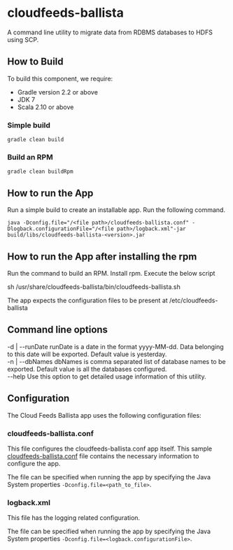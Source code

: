 cloudfeeds-ballista
==========================

A command line utility to migrate data from RDBMS databases to HDFS using SCP.


## How to Build
To build this component, we require:
* Gradle version 2.2 or above
* JDK 7
* Scala 2.10 or above


### Simple build
```
gradle clean build
```

### Build an RPM
```
gradle clean buildRpm
```

## How to run the App
Run a simple build to create an installable app. Run the following command.

```
java -Dconfig.file="/<file path>/cloudfeeds-ballista.conf" -Dlogback.configurationFile="/<file path>/logback.xml"-jar build/libs/cloudfeeds-ballista-<version>.jar
```
## How to run the App after installing the rpm
Run the command to build an RPM. Install rpm. Execute the below script   

sh /usr/share/cloudfeeds-ballista/bin/cloudfeeds-ballista.sh

The app expects the configuration files to be present at /etc/cloudfeeds-ballista

## Command line options

  -d <value> | --runDate <value>
         runDate is a date in the format yyyy-MM-dd. Data belonging to this date will be exported. Default value is yesterday.           
  -n <value> | --dbNames <value>
         dbNames is comma separated list of database names to be exported. Default value is all the databases configured.           
  --help
         Use this option to get detailed usage information of this utility.

## Configuration

The Cloud Feeds Ballista app uses the following configuration files:

### cloudfeeds-ballista.conf
This file configures the cloudfeeds-ballista.conf app itself. This sample [cloudfeeds-ballista.conf](https://github.com/rackerlabs/cloudfeeds-ballista/blob/master/src/main/resources/cloudfeeds-ballista.conf) file contains the necessary information to configure the app. 

The file can be specified when running the app by specifying the Java System properties ```-Dconfig.file=<path_to_file>```.

### logback.xml
This file has the logging related configuration.

The file can be specified when running the app by specifying the Java System properties ```-Dconfig.file=<logback.configurationFile>```.

